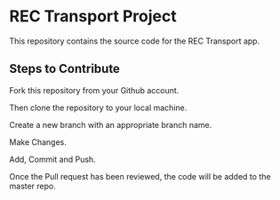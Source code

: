 # REC Transport Project

This repository contains the source code for the REC Transport app.


## Steps to Contribute

Fork this repository from your Github account.

Then clone the repository to your local machine. 

Create a new branch with an appropriate branch name.

Make Changes.

Add, Commit and Push.

Once the Pull request has been reviewed, the code will be added to the master repo.